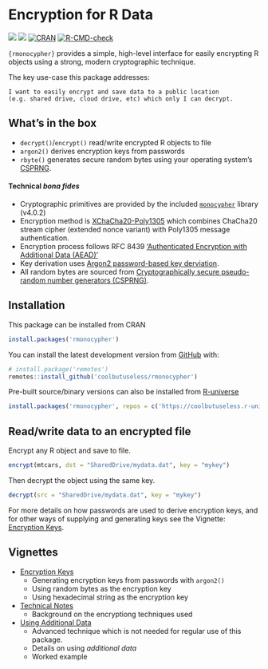 
<!-- README.md is generated from README.Rmd. Please edit that file -->

# Encryption for R Data

<!-- badges: start -->

![](https://img.shields.io/badge/cool-useless-green.svg)
![](https://img.shields.io/badge/dependencies-zero-blue.svg)
[![CRAN](https://www.r-pkg.org/badges/version/rmonocypher)](https://CRAN.R-project.org/package=rmonocypher)
[![R-CMD-check](https://github.com/coolbutuseless/rmonocypher/actions/workflows/R-CMD-check.yaml/badge.svg)](https://github.com/coolbutuseless/rmonocypher/actions/workflows/R-CMD-check.yaml)
<!-- badges: end -->

`{rmonocypher}` provides a simple, high-level interface for easily
encrypting R objects using a strong, modern cryptographic technique.

The key use-case this package addresses:

    I want to easily encrypt and save data to a public location 
    (e.g. shared drive, cloud drive, etc) which only I can decrypt.

## What’s in the box

- `decrypt()`/`encrypt()` read/write encrypted R objects to file
- `argon2()` derives encryption keys from passwords
- `rbyte()` generates secure random bytes using your operating system’s
  [CSPRNG](https://en.wikipedia.org/wiki/Cryptographically_secure_pseudorandom_number_generator).

#### Technical *bona fides*

- Cryptographic primitives are provided by the included
  [`monocypher`](https://monocypher.org/) library (v4.0.2)
- Encryption method is
  [XChaCha20-Poly1305](https://en.wikipedia.org/wiki/ChaCha20-Poly1305)
  which combines ChaCha20 stream cipher (extended nonce variant) with
  Poly1305 message authentication.
- Encryption process follows RFC 8439 [‘Authenticated Encryption with
  Additional Data
  (AEAD)’](https://en.wikipedia.org/wiki/Authenticated_encryption#Authenticated_encryption_with_associated_data_(AEAD))
- Key derivation uses [Argon2 password-based key
  derviation](https://en.wikipedia.org/wiki/Argon2).
- All random bytes are sourced from [Cryptographically secure
  pseudo-random number generators
  (CSPRNG)](https://en.wikipedia.org/wiki/Cryptographically_secure_pseudorandom_number_generator).

## Installation

This package can be installed from CRAN

``` r
install.packages('rmonocypher')
```

You can install the latest development version from
[GitHub](https://github.com/coolbutuseless/rmonocypher) with:

``` r
# install.package('remotes')
remotes::install_github('coolbutuseless/rmonocypher')
```

Pre-built source/binary versions can also be installed from
[R-universe](https://r-universe.dev)

``` r
install.packages('rmonocypher', repos = c('https://coolbutuseless.r-universe.dev', 'https://cloud.r-project.org'))
```

## Read/write data to an encrypted file

Encrypt any R object and save to file.

``` r
encrypt(mtcars, dst = "SharedDrive/mydata.dat", key = "mykey")
```

Then decrypt the object using the same key.

``` r
decrypt(src = "SharedDrive/mydata.dat", key = "mykey")
```

For more details on how passwords are used to derive encryption keys,
and for other ways of supplying and generating keys see the Vignette:
[Encryption
Keys](https://coolbutuseless.github.io/package/rmonocypher/articles/encryption-keys.html).

## Vignettes

- [Encryption
  Keys](https://coolbutuseless.github.io/package/rmonocypher/articles/encryption-keys.html)
  - Generating encryption keys from passwords with `argon2()`
  - Using random bytes as the encryption key
  - Using hexadecimal string as the encryption key
- [Technical
  Notes](https://coolbutuseless.github.io/package/rmonocypher/articles/technical-notes.html)
  - Background on the encryptiong techniques used
- [Using Additional
  Data](https://coolbutuseless.github.io/package/rmonocypher/articles/additional-data.html)
  - Advanced technique which is not needed for regular use of this
    package.
  - Details on using *additional data*
  - Worked example
